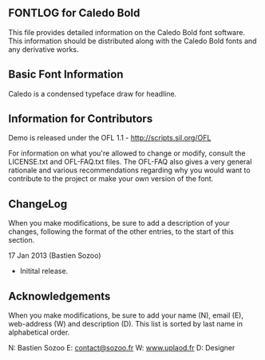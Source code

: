 FONTLOG for Caledo Bold
-------------------

This file provides detailed information on the Caledo Bold font software.
This information should be distributed along with the Caledo Bold fonts
and any derivative works.


Basic Font Information
--------------------------

Caledo is a condensed typeface draw for headline.


Information for Contributors
------------------------------

Demo is released under the OFL 1.1 - http://scripts.sil.org/OFL

For information on what you're allowed to change or modify, consult the
LICENSE.txt and OFL-FAQ.txt files. The OFL-FAQ also gives a very general
rationale and various recommendations regarding why you would want to
contribute to the project or make your own version of the font.


ChangeLog
----------

When you make modifications, be sure to add a description of your changes,
following the format of the other entries, to the start of this section.
  
17 Jan 2013 (Bastien Sozoo)
- Initital release.


Acknowledgements
-------------------------

When you make modifications, be sure to add your name (N), email (E),
web-address (W) and description (D). This list is sorted by last name in
alphabetical order.

  N: Bastien Sozoo
  E: contact@sozoo.fr
  W: www.uplaod.fr
  D: Designer